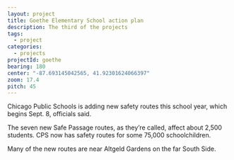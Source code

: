 ```yaml
---
layout: project
title: Goethe Elementary School action plan
description: The third of the projects
tags: 
  - project
categories:
  - projects
projectId: goethe
bearing: 180
center: "-87.693145042565, 41.92301624066397"
zoom: 17.4
pitch: 45
---
```


Chicago Public Schools is adding new safety routes this school year, which begins Sept. 8, officials said.

The seven new Safe Passage routes, as they’re called, affect about 2,500 students. CPS now has safety routes for some 75,000 schoolchildren.


Many of the new routes are near Altgeld Gardens on the far South Side.